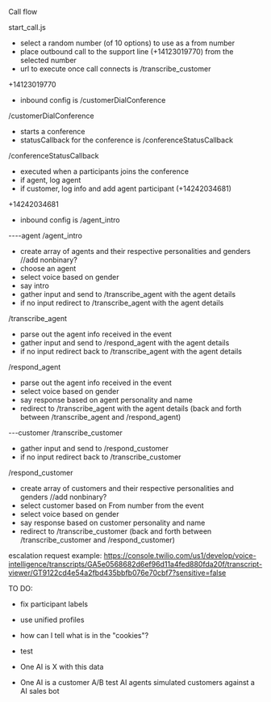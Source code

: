 Call flow

start_call.js
- select a random number (of 10 options) to use as a from number
- place outbound call to the support line (+14123019770) from the selected number
- url to execute once call connects is /transcribe_customer

+14123019770
- inbound config is /customerDialConference

/customerDialConference
- starts a conference
- statusCallback for the conference is /conferenceStatusCallback

/conferenceStatusCallback
- executed when a participants joins the conference
- if agent, log agent
- if customer, log info and add agent participant (+14242034681)

+14242034681
- inbound config is /agent_intro

----agent
/agent_intro
- create array of agents and their respective personalities and genders //add nonbinary?
- choose an agent
- select voice based on gender
- say intro
- gather input and send to /transcribe_agent with the agent details
- if no input redirect to /transcribe_agent with the agent details

/transcribe_agent
- parse out the agent info received in the event
- gather input and send to /respond_agent with the agent details
- if no input redirect back to /transcribe_agent with the agent details

/respond_agent
- parse out the agent info received in the event
- select voice based on gender
- say response based on agent personality and name
- redirect to /transcribe_agent with the agent details
(back and forth between /transcribe_agent and /respond_agent)


---customer
/transcribe_customer
- gather input and send to /respond_customer
- if no input redirect back to /transcribe_customer

/respond_customer
- create array of customers and their respective personalities and genders //add nonbinary?
- select customer based on From number from the event
- select voice based on gender
- say response based on customer personality and name
- redirect to /transcribe_customer
(back and forth between /transcribe_customer and /respond_customer)

escalation request example:
https://console.twilio.com/us1/develop/voice-intelligence/transcripts/GA5e0568682d6ef96d11a4fed880fda20f/transcript-viewer/GT9122cd4e54a2fbd435bbfb076e70cbf7?sensitive=false

TO DO:

- fix participant labels
- use unified profiles
- how can I tell what is in the "cookies"?


- test
- One AI is X with this data
- One AI is a customer
A/B test AI agents
simulated customers against a AI sales bot